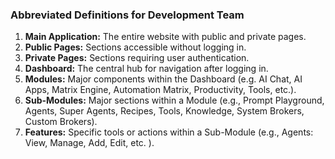 ### Abbreviated Definitions for Development Team

1. **Main Application:** The entire website with public and private pages.
2. **Public Pages:** Sections accessible without logging in.
3. **Private Pages:** Sections requiring user authentication.
4. **Dashboard:** The central hub for navigation after logging in.
5. **Modules:** Major components within the Dashboard (e.g. AI Chat, AI Apps, Matrix Engine, Automation Matrix, Productivity, Tools, etc.).
6. **Sub-Modules:** Major sections within a Module (e.g., Prompt Playground, Agents, Super Agents, Recipes, Tools, Knowledge, System Brokers, Custom Brokers).
7. **Features:** Specific tools or actions within a Sub-Module (e.g., Agents: View, Manage, Add, Edit, etc. ).
